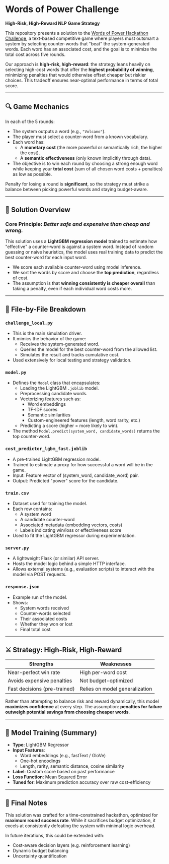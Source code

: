 # Words of Power Challenge

**High-Risk, High-Reward NLP Game Strategy**

This repository presents a solution to the [Words of Power Hackathon Challenge](https://soleadify.notion.site/Hackathon-Challenge-Words-of-Power-1a52a4d999ed8021bb92dde896a630a5), a text-based competitive game where players must outsmart a system by selecting counter-words that "beat" the system-generated words. Each word has an associated cost, and the goal is to minimize the total cost across five rounds.

Our approach is **high-risk, high-reward**: the strategy leans heavily on selecting high-cost words that offer the **highest probability of winning**, minimizing penalties that would otherwise offset cheaper but riskier choices. This tradeoff ensures near-optimal performance in terms of total score.

---

## 🔍 Game Mechanics

In each of the 5 rounds:

- The system outputs a word (e.g., `"Volcano"`).
- The player must select a counter-word from a known vocabulary.
- Each word has:
  - A **monetary cost** (the more powerful or semantically rich, the higher the cost).
  - A **semantic effectiveness** (only known implicitly through data).
- The objective is to win each round by choosing a strong enough word while keeping your **total cost** (sum of all chosen word costs + penalties) as low as possible.

Penalty for losing a round is **significant**, so the strategy must strike a balance between picking powerful words and staying budget-aware.

---

## 🧠 Solution Overview

### Core Principle: *Better safe and expensive than cheap and wrong.*

This solution uses a **LightGBM regression model** trained to estimate how "effective" a counter-word is against a system word. Instead of random guessing or naive heuristics, the model uses real training data to predict the best counter-word for each input word.

- We score each available counter-word using model inference.
- We sort the words by score and choose the **top prediction**, regardless of cost.
- The assumption is that **winning consistently is cheaper overall** than taking a penalty, even if each individual word costs more.

---

## 🧱 File-by-File Breakdown

### `challenge_local.py`

- This is the main simulation driver.
- It mimics the behavior of the game:
  - Receives the system-generated word.
  - Queries the model for the best counter-word from the allowed list.
  - Simulates the result and tracks cumulative cost.
- Used extensively for local testing and strategy validation.

### `model.py`

- Defines the `Model` class that encapsulates:
  - Loading the LightGBM `.joblib` model.
  - Preprocessing candidate words.
  - Vectorizing features such as:
    - Word embeddings
    - TF-IDF scores
    - Semantic similarities
    - Custom-engineered features (length, word rarity, etc.)
  - Predicting a score (higher = more likely to win).
- The method `Model.predict(system_word, candidate_words)` returns the top counter-word.

### `cost_predictor_lgbm_fast.joblib`

- A pre-trained LightGBM regression model.
- Trained to estimate a proxy for how successful a word will be in the game.
- Input: Feature vector of (system_word, candidate_word) pair.
- Output: Predicted "power" score for the candidate.

### `train.csv`

- Dataset used for training the model.
- Each row contains:
  - A system word
  - A candidate counter-word
  - Associated metadata (embedding vectors, costs)
  - Labels indicating win/loss or effectiveness score
- Used to fit the LightGBM regressor during experimentation.

### `server.py`

- A lightweight Flask (or similar) API server.
- Hosts the model logic behind a simple HTTP interface.
- Allows external systems (e.g., evaluation scripts) to interact with the model via POST requests.

### `response.json`

- Example run of the model.
- Shows:
  - System words received
  - Counter-words selected
  - Their associated costs
  - Whether they won or lost
  - Final total cost

---

## ⚔️ Strategy: High-Risk, High-Reward

| Strengths                       | Weaknesses                      |
|--------------------------------|----------------------------------|
| Near-perfect win rate          | High per-word cost              |
| Avoids expensive penalties     | Not budget-optimized            |
| Fast decisions (pre-trained)   | Relies on model generalization  |

Rather than attempting to balance risk and reward dynamically, this model **maximizes confidence** at every step. The assumption: **penalties for failure outweigh potential savings from choosing cheaper words**.

---

## 🧪 Model Training (Summary)

- **Type**: LightGBM Regressor
- **Input Features**:
  - Word embeddings (e.g., fastText / GloVe)
  - One-hot encodings
  - Length, rarity, semantic distance, cosine similarity
- **Label**: Custom score based on past performance
- **Loss Function**: Mean Squared Error
- **Tuned for**: Maximum prediction accuracy over raw cost-efficiency

---

## 📌 Final Notes

This solution was crafted for a time-constrained hackathon, optimized for **maximum round success rate**. While it sacrifices budget optimization, it excels at consistently defeating the system with minimal logic overhead.

In future iterations, this could be extended with:
- Cost-aware decision layers (e.g. reinforcement learning)
- Dynamic budget balancing
- Uncertainty quantification
